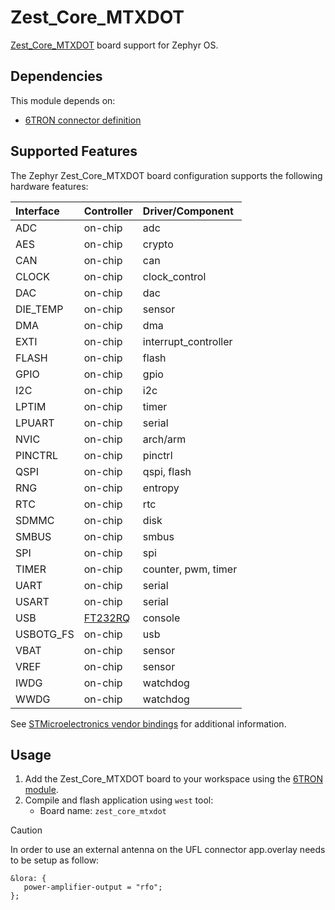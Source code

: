 # Zest_Core_MTXDOT

[Zest_Core_MTXDOT](https://6tron.io/zest_core/zest_core_mtxdot_1_0_0) board support for Zephyr OS.

## Dependencies

This module depends on:
- [6TRON connector definition](https://github.com/catie-aq/zephyr_6tron-connector)

## Supported Features

The Zephyr Zest_Core_MTXDOT board configuration supports the following hardware features:

| Interface | Controller                                                                  | Driver/Component                               |
| :-------- | :-------------------------------------------------------------------------- | :--------------------------------------------- |
| ADC       | on-chip                                                                     | adc                                            |
| AES       | on-chip                                                                     | crypto                                         |
| CAN       | on-chip                                                                     | can                                            |
| CLOCK     | on-chip                                                                     | clock_control                                  |
| DAC       | on-chip                                                                     | dac                                            |
| DIE_TEMP  | on-chip                                                                     | sensor                                         |
| DMA       | on-chip                                                                     | dma                                            |
| EXTI      | on-chip                                                                     | interrupt_controller                           |
| FLASH     | on-chip                                                                     | flash                                          |
| GPIO      | on-chip                                                                     | gpio                                           |
| I2C       | on-chip                                                                     | i2c                                            |
| LPTIM     | on-chip                                                                     | timer                                          |
| LPUART    | on-chip                                                                     | serial                                         |
| NVIC      | on-chip                                                                     | arch/arm                                       |
| PINCTRL   | on-chip                                                                     | pinctrl                                        |
| QSPI      | on-chip                                                                     | qspi, flash                                    |
| RNG       | on-chip                                                                     | entropy                                        |
| RTC       | on-chip                                                                     | rtc                                            |
| SDMMC     | on-chip                                                                     | disk                                           |
| SMBUS     | on-chip                                                                     | smbus                                          |
| SPI       | on-chip                                                                     | spi                                            |
| TIMER     | on-chip                                                                     | counter, pwm, timer                            |
| UART      | on-chip                                                                     | serial                                         |
| USART     | on-chip                                                                     | serial                                         |
| USB       | [FT232RQ](https://ftdichip.com/products/ft232rq/)                           | console                                        |
| USBOTG_FS | on-chip                                                                     | usb                                            |
| VBAT      | on-chip                                                                     | sensor                                         |
| VREF      | on-chip                                                                     | sensor                                         |
| IWDG      | on-chip                                                                     | watchdog                                       |
| WWDG      | on-chip                                                                     | watchdog                                       |

See [STMicroelectronics vendor bindings](https://docs.zephyrproject.org/latest/build/dts/api/bindings.html#dt-vendor-st) for additional information.

## Usage

1. Add the Zest_Core_MTXDOT board to your workspace using the [6TRON module](https://github.com/catie-aq/zephyr_6tron-manifest.git).
2. Compile and flash application using `west` tool:
   - Board name: `zest_core_mtxdot`

> [!CAUTION]
>
> In order to use an external antenna on the UFL connector app.overlay needs to be setup as follow:
>
> ```
> &lora: {
>    power-amplifier-output = "rfo";
> };
> ```
